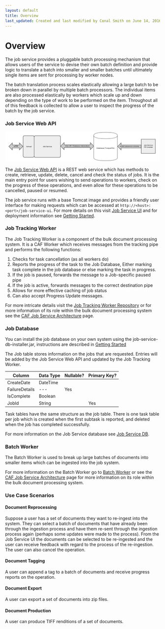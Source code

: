 ```yaml
---
layout: default
title: Overview
last_updated: Created and last modified by Conal Smith on June 14, 2016
---
```


# Overview

The job service provides a pluggable batch processing mechanism that allows users of the service to
devise their own batch definition and provide logic to translate a batch into smaller and smaller batches
until ultimately single items are sent for processing by worker nodes.

The batch translation process scales elastically allowing a large batch to be broken down in parallel by multiple
batch processors. The individual items are also processed elastically by workers which scale up and down depending
on the type of work to be performed on the item. Throughout all of this feedback is collected to allow a user to
inspect the progress of the batch by the job service.

### Job Service Web API

![Alt text](images/job_service_database_overview.png)

The [Job Service Web API](https://github.hpe.com/caf/job-service) is a REST web service which has methods to create,
retrieve, update, delete, cancel and check the status of jobs. It is the main entry point for users wishing to send
operations to workers, check on the progress of these operations, and even allow for these operations to be cancelled,
paused or resumed.

The job service runs with a base Tomcat image and provides a friendly user interface for making requests which can be
accessed at `http://<host>:<port>/job-service-ui`. For more details on this visit [Job Service UI](https://github.hpe.com/caf/job-service-ui)
and for deployment information see [Getting Started](https://github.hpe.com/caf/job-service-container/blob/develop/docs/en-us/getting-started.md).

### Job Tracking Worker

The Job Tracking Worker is a component of the bulk document processing system. It is a CAF Worker which receives messages from the tracking pipe
and performs the following functions:

1. Checks for task cancellation (as all workers do)
2. Reports the progress of the task to the Job Database, Either marking task complete in
the job database or else marking the task in progress.
3. If the job is paused, forwards the message to a Job-specific paused pipe
4. If the job is active, forwards messages to the correct destination pipe
5. Allows for more effective caching of job status
6. Can also accept Progress Update messages.

For more intricate details visit the [Job Tracking Worker Repository](https://github.hpe.com/caf/worker-jobtracking) or for more information of its role within the bulk document processing system see the [CAF Job Service Architecture](https://github.hpe.com/caf/job-service-container/blob/develop/docs/en-us/Architecture.md) page.

### Job Database

You can install the job database on your own system using the job-service-db-installer.jar, instructions are described in [Getting Started](https://github.hpe.com/caf/job-service-container/blob/develop/docs/en-us/Getting-Started.md)

The Job table stores information on the jobs that are requested. Entries will be added by the Job Service Web API and updated by the Job Tracking Worker. 

| **Column**     | **Data Type** | **Nullable?** | **Primary Key?** |
|----------------|---------------|---------------|------------------|
| CreateDate     | DateTime      |               |                  |
| FailureDetails | ---           | Yes           |                  |
| IsComplete     | Boolean       |               |                  |
| JobId          | String        |               | Yes              |

Task tables have the same structure as the job table. There is one task table per job which is created when the first subtask is reported, and deleted when the job has completed successfully.

For more information on the Job Service database see [Job Service DB](https://github.hpe.com/caf/job-service-db).

### Batch Worker

The Batch Worker is used to break up large batches of documents into smaller items which can be ingested into the job system. 

For more information on the Batch Worker go to [Batch Worker](https://github.hpe.com/caf/worker-batch) or see the [CAF Job Service Architecture](https://github.hpe.com/caf/job-service-container/blob/develop/docs/en-us/Architecture.md) page for more information on its role within the bulk document processing system.

### Use Case Scenarios

#### Document Reprocessing

Suppose a user has a set of documents they want to re-ingest into the system. They can select a batch of documents that have already been through the ingestion process and have them re-sent through the ingestion process again (perhaps some updates were made to the process). From the Job Service UI the documents can be selected to be re-ingested and the user can receive feedback with regard to the process of the re-ingestion. The user can also cancel the operation.

#### Document Tagging

A user can append a tag to a batch of documents and receive progress reports on the operation.

#### Document Export

A user can export a set of documents into zip files.

#### Document Production

A user can produce TIFF renditions of a set of documents.
